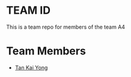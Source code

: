 # TEAM ID
This is a team repo for members of the team A4

# Team Members
* [Tan Kai Yong](members/KaiYong.md)
